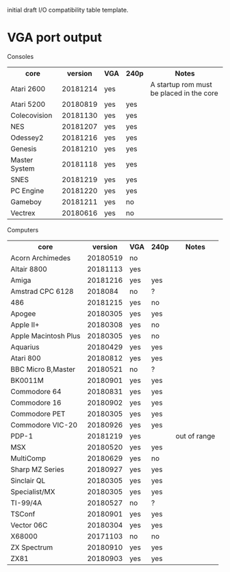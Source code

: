 initial draft I/O compatibility table template.
# VGA port output
Consoles
<table><tr><th>core</th><th>version</th><th>VGA</th><th>240p</th><th>Notes</th></tr>
<tr><td>Atari 2600</td><td>20181214</td><td>yes</td><td></td><td>A startup rom must be placed in the core</td></tr>
<tr><td>Atari 5200</td><td>20180819</td><td>yes</td><td>yes</td><td></td></tr>
<tr><td>Colecovision</td><td>20181130</td><td>yes</td><td>yes</td><td></td></tr>
<tr><td>NES</td><td>20181207</td><td>yes</td><td>yes</td><td></td></tr>
<tr><td>Odessey2</td><td>20181216</td><td>yes</td><td>yes</td><td></td></tr>
<tr><td>Genesis</td><td>20181210</td><td>yes</td><td>yes</td><td></td></tr>
<tr><td>Master System</td><td>20181118</td><td>yes</td><td>yes</td><td></td></tr>
<tr><td>SNES</td><td>20181219</td><td>yes</td><td>yes</td><td></td></tr>
<tr><td>PC Engine</td><td>20181220</td><td>yes</td><td>yes</td><td></td></tr>
<tr><td>Gameboy</td><td>20181211</td><td>yes</td><td>no</td><td></td></tr>
<tr><td>Vectrex</td><td>20180616</td><td>yes</td><td>no</td><td></td></tr>
</table>
Computers
<table><tr><th>core</th><th>version</th><th>VGA</th><th>240p</th><th>Notes</th></tr>
<tr><td>Acorn Archimedes</td><td>20180519</td><td>no</td><td></td><td></td></tr>
<tr><td>Altair 8800</td><td>20181113</td><td>yes</td><td></td><td></td></tr>
<tr><td>Amiga</td><td>20181216</td><td>yes</td><td>yes</td><td></td></tr>
<tr><td>Amstrad CPC 6128</td><td>2018084</td><td>no</td><td>?</td><td></td></tr>
<tr><td>486</td><td>20181215</td><td>yes</td><td>no</td><td></td></tr>
<tr><td>Apogee</td><td>20180305</td><td>yes</td><td>yes</td><td></td></tr>
<tr><td>Apple II+</td><td>20180308</td><td>yes</td><td>no</td><td></td></tr>
<tr><td>Apple Macintosh Plus</td><td>20180305</td><td>yes</td><td>no</td><td></td></tr>
<tr><td>Aquarius</td><td>20180429</td><td>yes</td><td>yes</td><td></td></tr>
<tr><td>Atari 800</td><td>20180812</td><td>yes</td><td>yes</td><td></td></tr>
<tr><td>BBC Micro B,Master</td><td>20180521</td><td>no</td><td>?</td><td></td></tr>
<tr><td>BK0011M</td><td>20180901</td><td>yes</td><td>yes</td><td></td></tr>
<tr><td>Commodore 64</td><td>20180831</td><td>yes</td><td>yes</td><td></td></tr>
<tr><td>Commodore 16</td><td>20180902</td><td>yes</td><td>yes</td><td></td></tr>
<tr><td>Commodore PET</td><td>20180305</td><td>yes</td><td>yes</td><td></td></tr>
<tr><td>Commodore VIC-20</td><td>20180926</td><td>yes</td><td>yes</td><td></td></tr>
<tr><td>PDP-1</td><td>20181219</td><td>yes</td><td></td><td>out of range</td></tr>
<tr><td>MSX</td><td>20180520</td><td>yes</td><td>yes</td><td></td></tr>
<tr><td>MultiComp</td><td>20180629</td><td>yes</td><td>no</td><td></td></tr>
<tr><td>Sharp MZ Series</td><td>20180927</td><td>yes</td><td>yes</td><td></td></tr>
<tr><td>Sinclair QL</td><td>20180305</td><td>yes</td><td>yes</td><td></td></tr>
<tr><td>Specialist/MX</td><td>20180305</td><td>yes</td><td>yes</td><td></td></tr>
<tr><td>TI-99/4A</td><td>20180527</td><td>no</td><td>?</td><td></td></tr>
<tr><td>TSConf</td><td>20180901</td><td>yes</td><td>yes</td><td></td></tr>
<tr><td>Vector 06C</td><td>20180304</td><td>yes</td><td>yes</td><td></td></tr>
<tr><td>X68000</td><td>20171103</td><td>no</td><td>no</td><td></td></tr>
<tr><td>ZX Spectrum</td><td>20180910</td><td>yes</td><td>yes</td><td></td></tr>
<tr><td>ZX81</td><td>20180903</td><td>yes</td><td>yes</td><td></td></tr>
</table>






